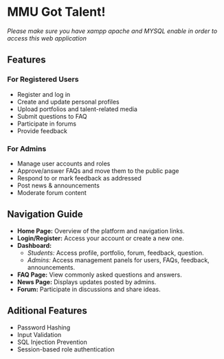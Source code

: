 # MMU Got Talent!

*Please make sure you have xampp apache and MYSQL enable in order to access this web application*

## Features 

### For Registered Users
- Register and log in
- Create and update personal profiles
- Upload portfolios and talent-related media
- Submit questions to FAQ
- Participate in forums
- Provide feedback

### For Admins
- Manage user accounts and roles
- Approve/answer FAQs and move them to the public page
- Respond to or mark feedback as addressed
- Post news & announcements
- Moderate forum content

## Navigation Guide

- **Home Page:** Overview of the platform and navigation links.
- **Login/Register:** Access your account or create a new one.
- **Dashboard:**
  - *Students:* Access profile, portfolio, forum, feedback, question.
  - *Admins:* Access management panels for users, FAQs, feedback, announcements.
- **FAQ Page:** View commonly asked questions and answers.
- **News Page:** Displays updates posted by admins.
- **Forum:** Participate in discussions and share ideas.

## Aditional Features
- Password Hashing
- Input Validation
- SQL Injection Prevention
- Session-based role authentication
